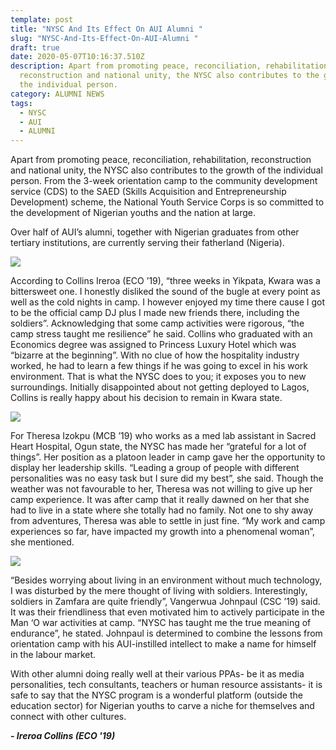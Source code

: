 ```yaml
---
template: post
title: "NYSC And Its Effect On AUI Alumni "
slug: "NYSC-And-Its-Effect-On-AUI-Alumni "
draft: true
date: 2020-05-07T10:16:37.510Z
description: Apart from promoting peace, reconciliation, rehabilitation,
  reconstruction and national unity, the NYSC also contributes to the growth of
  the individual person.
category: ALUMNI NEWS
tags:
  - NYSC
  - AUI
  - ALUMNI
---
```

Apart from promoting peace, reconciliation, rehabilitation, reconstruction and national unity, the NYSC also contributes to the growth of the individual person. From the 3-week orientation camp to the community development service (CDS) to the SAED (Skills Acquisition and Entrepreneurship Development) scheme, the National Youth Service Corps is so committed to the development of Nigerian youths and the nation at large.  

Over half of AUI’s alumni, together with Nigerian graduates from other tertiary institutions, are currently serving their fatherland (Nigeria).  

![](/media/img-20200501-wa0006-1-.jpg)

According to Collins Ireroa (ECO ’19), “three weeks in Yikpata, Kwara was a bittersweet one. I honestly disliked the sound of the bugle at every point as well as the cold nights in camp. I however enjoyed my time there cause I got to be the official camp DJ plus I made new friends there, including the soldiers”. Acknowledging that some camp activities were rigorous, “the camp stress taught me resilience” he said. Collins who graduated with an Economics degree was assigned to Princess Luxury Hotel which was “bizarre at the beginning”. With no clue of how the hospitality industry worked, he had to learn a few things if he was going to excel in his work environment. That is what the NYSC does to you; it exposes you to new surroundings. Initially disappointed about not getting deployed to Lagos, Collins is really happy about his decision to remain in Kwara state.  

![](/media/20200501_165601-1-.jpg)

For Theresa Izokpu (MCB ’19) who works as a med lab assistant in Sacred Heart Hospital, Ogun state, the NYSC has made her “grateful for a lot of things”. Her position as a platoon leader in camp gave her the opportunity to display her leadership skills. “Leading a group of people with different personalities was no easy task but I sure did my best”, she said. Though the weather was not favourable to her, Theresa was not willing to give up her camp experience. It was after camp that it really dawned on her that she had to live in a state where she totally had no family. Not one to shy away from adventures, Theresa was able to settle in just fine. “My work and camp experiences so far, have impacted my growth into a phenomenal woman”, she mentioned.

![](/media/20200507_113204-1-.jpg)

“Besides worrying about living in an environment without much technology, I was disturbed by the mere thought of living with soldiers. Interestingly, soldiers in Zamfara are quite friendly”, Vangerwua Johnpaul (CSC ’19) said. It was their friendliness that even motivated him to actively participate in the Man ‘O war activities at camp. “NYSC has taught me the true meaning of endurance”, he stated. Johnpaul is determined to combine the lessons from orientation camp with his AUI-instilled intellect to make a name for himself in the labour market.  

With other alumni doing really well at their various PPAs- be it as media personalities, tech consultants, teachers or human resource assistants- it is safe to say that the NYSC program is a wonderful platform (outside the education sector) for Nigerian youths to carve a niche for themselves and connect with other cultures.

***\- Ireroa Collins (ECO '19)***